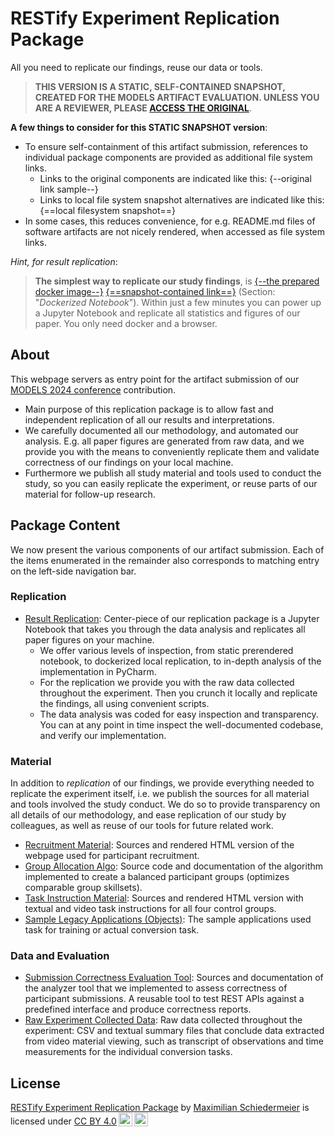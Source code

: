 # RESTify Experiment Replication Package

All you need to replicate our findings, reuse our data or tools.

 > **THIS VERSION IS A STATIC, SELF-CONTAINED SNAPSHOT, CREATED FOR THE MODELS ARTIFACT EVALUATION. UNLESS YOU ARE A REVIEWER, PLEASE [ACCESS THE ORIGINAL](https://m5c.github.io/RestifyReplicationPackage/)**.

**A few things to consider for this STATIC SNAPSHOT version**:

 * To ensure self-containment of this artifact submission, references to individual package components are provided as additional file system links.
     * Links to the original components are indicated like this: {--original link sample--}
     * Links to local file system snapshot alternatives are indicated like this: {==local filesystem snapshot==}
 * In some cases, this reduces convenience, for e.g. README.md files of software artifacts are not nicely rendered, when accessed as file system links.
 
*Hint, for result replication*:

 > **The simplest way to replicate our study findings**, is [{--the prepared docker image--}](https://github.com/m5c/RestifyJupyter#dockerized-notebook) [{==snapshot-contained link==}](../../RestifyJupyter/README.md#dockerized-notebook) (Section: "*Dockerized Notebook*"). Within just a few minutes you can power up a Jupyter Notebook and replicate all statistics and figures of our paper. You only need docker and a browser.


## About

This webpage servers as entry point for the artifact submission of our [MODELS 2024 conference](https://conf.researchr.org/track/models-2024/models-2024-technical-track#Practice-Track) contribution.

 * Main purpose of this replication package is to allow fast and independent replication of all our results and interpretations.
 * We carefully documented all our methodology, and automated our analysis. E.g. all paper figures are generated from raw data, and we provide you with the means to conveniently replicate them and validate correctness of our findings on your local machine.  
 * Furthermore we publish all study material and tools used to conduct the study, so you can easily replicate the experiment, or reuse parts of our material for follow-up research.


## Package Content

We now present the various components of our artifact submission. Each of the items enumerated in the remainder also corresponds to matching entry on the left-side navigation bar.

### Replication

* [Result Replication](replication.md): Center-piece of our replication package is a Jupyter Notebook that takes you through the data analysis and replicates all paper figures on your machine.
    * We offer various levels of inspection, from static prerendered notebook, to dockerized local replication, to in-depth analysis of the implementation in PyCharm.
    * For the replication we provide you with the raw data collected throughout the experiment. Then you crunch it locally and replicate the findings, all using convenient scripts.
    * The data analysis was coded for easy inspection and transparency. You can at any point in time inspect the well-documented codebase, and verify our implementation.
  

### Material

In addition to *replication* of our findings, we provide everything needed to replicate the experiment itself, i.e. we publish the sources for all material and tools involved the study conduct. We do so to provide transparency on all details of our methodology, and ease replication of our study by colleagues, as well as reuse of our tools for future related work.

 * [Recruitment Material](recruitment.md): Sources and rendered HTML version of the webpage used for participant recruitment.
 * [Group Allocation Algo](allocation.md): Source code and documentation of the algorithm implemented to create a balanced participant groups (optimizes comparable group skillsets).
 * [Task Instruction Material](material.md): Sources and rendered HTML version with textual and video task instructions for all four control groups.
 * [Sample Legacy Applications (Objects)](objects.md): The sample applications used task for training or actual conversion task.

### Data and Evaluation

 * [Submission Correctness Evaluation Tool](analyzer.md): Sources and documentation of the analyzer tool that we implemented to assess correctness of participant submissions. A reusable tool to test REST APIs against a predefined interface and produce correctness reports.
 * [Raw Experiment Collected Data](data.md): Raw data collected throughout the experiment: CSV and textual summary files that conclude data extracted from video material viewing, such as transcript of observations and time measurements for the individual conversion tasks.

## License

<p xmlns:cc="http://creativecommons.org/ns#" xmlns:dct="http://purl.org/dc/terms/"><a property="dct:title" rel="cc:attributionURL" href="https://m5c.github.io/RestifyReplicationPackage/">RESTify Experiment Replication Package</a> by <a rel="cc:attributionURL dct:creator" property="cc:attributionName" href="https://m5c.github.io/">Maximilian Schiedermeier</a> is licensed under <a href="https://creativecommons.org/licenses/by/4.0/?ref=chooser-v1" target="_blank" rel="license noopener noreferrer" style="display:inline-block;">CC BY 4.0<img style="height:22px!important;margin-left:3px;vertical-align:text-bottom;" src="https://mirrors.creativecommons.org/presskit/icons/cc.svg?ref=chooser-v1" alt=""><img style="height:22px!important;margin-left:3px;vertical-align:text-bottom;" src="https://mirrors.creativecommons.org/presskit/icons/by.svg?ref=chooser-v1" alt=""></a></p>